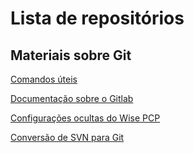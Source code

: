 # Lista de repositórios


## Materiais sobre Git

[Comandos úteis](https://github.com/edilsondsnerp/git_comandos_uteis)

[Documentação sobre o Gitlab](https://github.com/edilsondsnerp/documentacao_git_lab)

[Configurações ocultas do Wise PCP](https://github.com/edilsondsnerp/configuracaowise)

[Conversão de SVN para Git](https://github.com/edilsondsnerp/conversaosvn_para_git)



